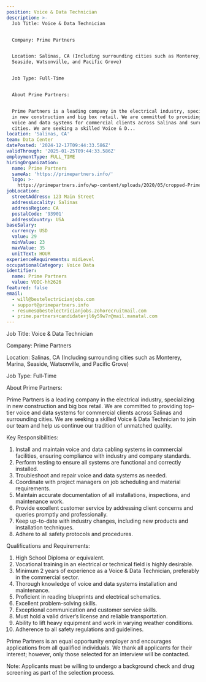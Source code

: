 ```yaml
---
position: Voice & Data Technician
description: >-
  Job Title: Voice & Data Technician


  Company: Prime Partners


  Location: Salinas, CA (Including surrounding cities such as Monterey, Marina,
  Seaside, Watsonville, and Pacific Grove)


  Job Type: Full-Time


  About Prime Partners:


  Prime Partners is a leading company in the electrical industry, specializing
  in new construction and big box retail. We are committed to providing top-tier
  voice and data systems for commercial clients across Salinas and surrounding
  cities. We are seeking a skilled Voice & D...
location: 'Salinas, CA'
team: Data Center
datePosted: '2024-12-17T09:44:33.586Z'
validThrough: '2025-01-25T09:44:33.586Z'
employmentType: FULL_TIME
hiringOrganization:
  name: Prime Partners
  sameAs: 'https://primepartners.info/'
  logo: >-
    https://primepartners.info/wp-content/uploads/2020/05/cropped-Prime-Partners-Logo-NO-BG-1-1.png
jobLocation:
  streetAddress: 123 Main Street
  addressLocality: Salinas
  addressRegion: CA
  postalCode: '93901'
  addressCountry: USA
baseSalary:
  currency: USD
  value: 29
  minValue: 23
  maxValue: 35
  unitText: HOUR
experienceRequirements: midLevel
occupationalCategory: Voice Data
identifier:
  name: Prime Partners
  value: VOIC-hh2626
featured: false
email:
  - will@bestelectricianjobs.com
  - support@primepartners.info
  - resumes@bestelectricianjobs.zohorecruitmail.com
  - prime.partners+candidate+jl6y59w7r@mail.manatal.com
---
```




Job Title: Voice & Data Technician

Company: Prime Partners

Location: Salinas, CA (Including surrounding cities such as Monterey, Marina, Seaside, Watsonville, and Pacific Grove)

Job Type: Full-Time

About Prime Partners:

Prime Partners is a leading company in the electrical industry, specializing in new construction and big box retail. We are committed to providing top-tier voice and data systems for commercial clients across Salinas and surrounding cities. We are seeking a skilled Voice & Data Technician to join our team and help us continue our tradition of unmatched quality.

Key Responsibilities:

1. Install and maintain voice and data cabling systems in commercial facilities, ensuring compliance with industry and company standards.
2. Perform testing to ensure all systems are functional and correctly installed.
3. Troubleshoot and repair voice and data systems as needed.
4. Coordinate with project managers on job scheduling and material requirements.
5. Maintain accurate documentation of all installations, inspections, and maintenance work.
6. Provide excellent customer service by addressing client concerns and queries promptly and professionally.
7. Keep up-to-date with industry changes, including new products and installation techniques.
8. Adhere to all safety protocols and procedures.

Qualifications and Requirements:

1. High School Diploma or equivalent.
2. Vocational training in an electrical or technical field is highly desirable.
3. Minimum 2 years of experience as a Voice & Data Technician, preferably in the commercial sector.
4. Thorough knowledge of voice and data systems installation and maintenance.
5. Proficient in reading blueprints and electrical schematics.
6. Excellent problem-solving skills.
7. Exceptional communication and customer service skills.
8. Must hold a valid driver’s license and reliable transportation.
9. Ability to lift heavy equipment and work in varying weather conditions.
10. Adherence to all safety regulations and guidelines.

Prime Partners is an equal opportunity employer and encourages applications from all qualified individuals. We thank all applicants for their interest; however, only those selected for an interview will be contacted.

Note: Applicants must be willing to undergo a background check and drug screening as part of the selection process.
